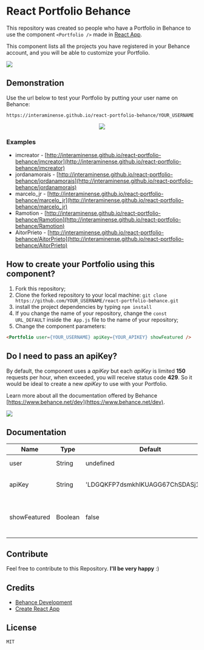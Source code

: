 # React Portfolio Behance

This repository was created so people who have a Portfolio in Behance to use the component `<Portfolio />` 
made in [React App](https://github.com/facebookincubator/create-react-app).

This component lists all the projects you have registered in your Behance account, and you will be able to customize your Portfolio.

<img src="https://raw.githubusercontent.com/interaminense/react-portfolio-behance/master/imgs-readme/print-1.png" />

## Demonstration

Use the url below to test your Portfolio by putting your user name on Behance:

```
https://interaminense.github.io/react-portfolio-behance/YOUR_USERNAME
```
<div style="text-align: center">
    <img src="https://raw.githubusercontent.com/interaminense/react-portfolio-behance/master/imgs-readme/gif.gif" />
</div>

### Examples

* imcreator - [http://interaminense.github.io/react-portfolio-behance/imcreator](http://interaminense.github.io/react-portfolio-behance/imcreator)
* jordanamorais - [http://interaminense.github.io/react-portfolio-behance/jordanamorais](http://interaminense.github.io/react-portfolio-behance/jordanamorais)
* marcelo_jr - [http://interaminense.github.io/react-portfolio-behance/marcelo_jr](http://interaminense.github.io/react-portfolio-behance/marcelo_jr)
* Ramotion - [http://interaminense.github.io/react-portfolio-behance/Ramotion](http://interaminense.github.io/react-portfolio-behance/Ramotion)
* AitorPrieto - [http://interaminense.github.io/react-portfolio-behance/AitorPrieto](http://interaminense.github.io/react-portfolio-behance/AitorPrieto)

## How to create your Portfolio using this component?


1. Fork this repository;
2. Clone the forked repository to your local machine:
`git clone https://github.com/YOUR_USERNAME/react-portfolio-behance.git`
3. install the project dependencies by typing `npm install`
4. If you change the name of your repository, change the `const URL_DEFAULT` inside the` App.js` file to the name of your repository;
5. Change the component parameters:
```html
<Portfolio user={YOUR_USERNAME} apiKey={YOUR_APIKEY} showFeatured />
```

## Do I need to pass an apiKey?

By default, the component uses a *apiKey* but each *apiKey* is limited **150** requests per hour, when exceeded, you will receive status code **429**. So it would be ideal to create a new *apiKey* to use with your Portfolio.

Learn more about all the documentation offered by Behance [https://www.behance.net/dev](https://www.behance.net/dev).

<img src="https://raw.githubusercontent.com/interaminense/react-portfolio-behance/master/imgs-readme/print-2.png" />

## Documentation

| Name         | Type    | Default                            | Required | Description
|--------------|---------|------------------------------------|----------|------------
| user         | String  | undefined                          | yes      | User name in Behance
| apiKey       | String  | 'LDGQKFP7dsmkhIKUAGG67ChSDASj1cWD' | no       | apiKey provided by Behance
| showFeatured | Boolean | false                              | no       | Displays the Behance project with more views

## Contribute

Feel free to contribute to this Repository. <b>I'll be very happy</b> :)

## Credits

* [Behance Development](https://www.behance.net/dev)
* [Create React App](https://github.com/facebookincubator/create-react-app)

## License

`MIT`
